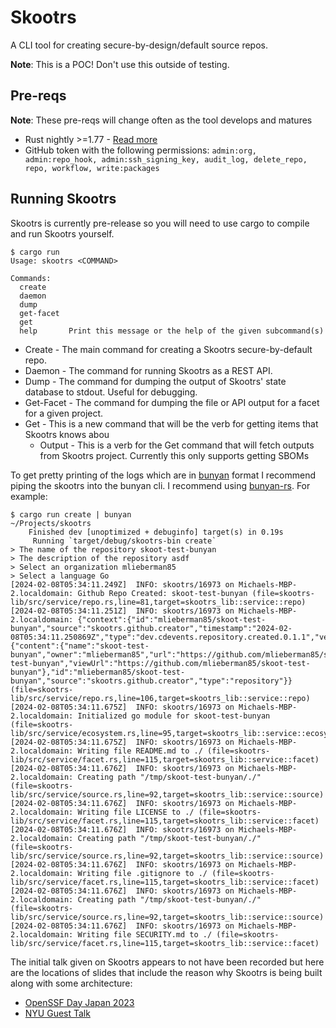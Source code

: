 # Skootrs

A CLI tool for creating secure-by-design/default source repos.

**Note**: This is a POC! Don't use this outside of testing.

## Pre-reqs

**Note**: These pre-reqs will change often as the tool develops and matures
- Rust nightly >=1.77 - [Read more](https://www.rust-lang.org/tools/install)
- GitHub token with the following permissions: `admin:org, admin:repo_hook, admin:ssh_signing_key, audit_log, delete_repo, repo, workflow, write:packages`

## Running Skootrs

Skootrs is currently pre-release so you will need to use cargo to compile and run Skootrs yourself.

```shell
$ cargo run
Usage: skootrs <COMMAND>

Commands:
  create     
  daemon     
  dump       
  get-facet
  get  
  help       Print this message or the help of the given subcommand(s)
```

- Create - The main command for creating a Skootrs secure-by-default repo.
- Daemon - The command for running Skootrs as a REST API.
- Dump - The command for dumping the output of Skootrs' state database to stdout. Useful for debugging.
- Get-Facet - The command for dumping the file or API output for a facet for a given project.
- Get - This is a new command that will be the verb for getting items that Skootrs knows abou
  - Output - This is a verb for the Get command that will fetch outputs from Skootrs project. Currently this only supports getting SBOMs

To get pretty printing of the logs which are in [bunyan](https://github.com/trentm/node-bunyan) format I recommend piping the skootrs into the bunyan cli. I recommend using [bunyan-rs](https://github.com/LukeMathWalker/bunyan). For example:

```shell
$ cargo run create | bunyan                                                              ~/Projects/skootrs
    Finished dev [unoptimized + debuginfo] target(s) in 0.19s
     Running `target/debug/skootrs-bin create`
> The name of the repository skoot-test-bunyan
> The description of the repository asdf
> Select an organization mlieberman85
> Select a language Go
[2024-02-08T05:34:11.249Z]  INFO: skootrs/16973 on Michaels-MBP-2.localdomain: Github Repo Created: skoot-test-bunyan (file=skootrs-lib/src/service/repo.rs,line=81,target=skootrs_lib::service::repo)
[2024-02-08T05:34:11.251Z]  INFO: skootrs/16973 on Michaels-MBP-2.localdomain: {"context":{"id":"mlieberman85/skoot-test-bunyan","source":"skootrs.github.creator","timestamp":"2024-02-08T05:34:11.250869Z","type":"dev.cdevents.repository.created.0.1.1","version":"0.3.0"},"subject":{"content":{"name":"skoot-test-bunyan","owner":"mlieberman85","url":"https://github.com/mlieberman85/skoot-test-bunyan","viewUrl":"https://github.com/mlieberman85/skoot-test-bunyan"},"id":"mlieberman85/skoot-test-bunyan","source":"skootrs.github.creator","type":"repository"}} (file=skootrs-lib/src/service/repo.rs,line=106,target=skootrs_lib::service::repo)
[2024-02-08T05:34:11.675Z]  INFO: skootrs/16973 on Michaels-MBP-2.localdomain: Initialized go module for skoot-test-bunyan (file=skootrs-lib/src/service/ecosystem.rs,line=95,target=skootrs_lib::service::ecosystem)
[2024-02-08T05:34:11.675Z]  INFO: skootrs/16973 on Michaels-MBP-2.localdomain: Writing file README.md to ./ (file=skootrs-lib/src/service/facet.rs,line=115,target=skootrs_lib::service::facet)
[2024-02-08T05:34:11.676Z]  INFO: skootrs/16973 on Michaels-MBP-2.localdomain: Creating path "/tmp/skoot-test-bunyan/./" (file=skootrs-lib/src/service/source.rs,line=92,target=skootrs_lib::service::source)
[2024-02-08T05:34:11.676Z]  INFO: skootrs/16973 on Michaels-MBP-2.localdomain: Writing file LICENSE to ./ (file=skootrs-lib/src/service/facet.rs,line=115,target=skootrs_lib::service::facet)
[2024-02-08T05:34:11.676Z]  INFO: skootrs/16973 on Michaels-MBP-2.localdomain: Creating path "/tmp/skoot-test-bunyan/./" (file=skootrs-lib/src/service/source.rs,line=92,target=skootrs_lib::service::source)
[2024-02-08T05:34:11.676Z]  INFO: skootrs/16973 on Michaels-MBP-2.localdomain: Writing file .gitignore to ./ (file=skootrs-lib/src/service/facet.rs,line=115,target=skootrs_lib::service::facet)
[2024-02-08T05:34:11.676Z]  INFO: skootrs/16973 on Michaels-MBP-2.localdomain: Creating path "/tmp/skoot-test-bunyan/./" (file=skootrs-lib/src/service/source.rs,line=92,target=skootrs_lib::service::source)
[2024-02-08T05:34:11.676Z]  INFO: skootrs/16973 on Michaels-MBP-2.localdomain: Writing file SECURITY.md to ./ (file=skootrs-lib/src/service/facet.rs,line=115,target=skootrs_lib::service::facet)
```

The initial talk given on Skootrs appears to not have been recorded but here are the locations of slides that include the reason why Skootrs is being built along with some architecture:

- [OpenSSF Day Japan 2023](https://github.com/mlieberman85/talks/blob/91cf3bef51f7d277a744098863389e362920b4c8/2023-12-04-ossfday/presentation.pdf)
- [NYU Guest Talk](https://github.com/mlieberman85/talks/blob/main/2024-01-30-skootrs/presentation.pdf)
